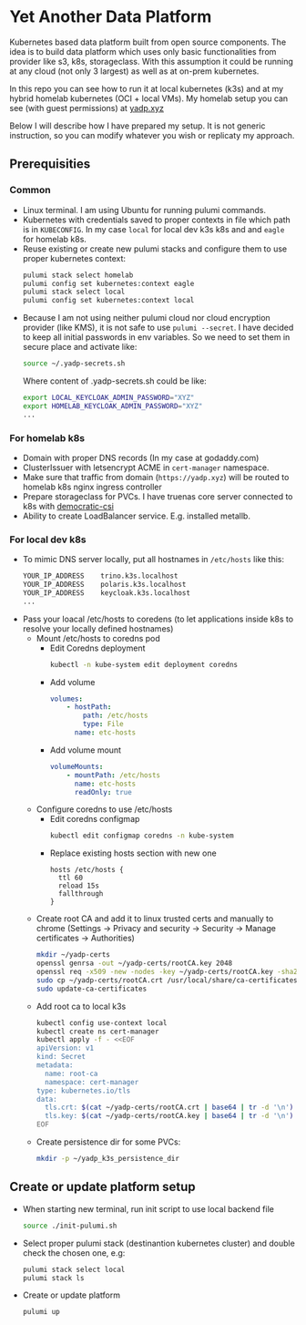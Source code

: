 # Yet Another Data Platform
Kubernetes based data platform built from open source components. The idea is to build data platform which uses only basic functionalities from provider like s3, k8s, storageclass. With this assumption it could be running at any cloud (not only 3 largest) as well as at on-prem kubernetes.

In this repo you can see how to run it at local kubernetes (k3s) and at my hybrid homelab kubernetes (OCI + local VMs). My homelab setup you can see (with guest permissions) at [yadp.xyz](https://yadp.xyz)

Below I will describe how I have prepared my setup. It is not generic instruction, so you can modify whatever you wish or replicaty my approach.

## Prerequisities

### Common
* Linux terminal. I am using Ubuntu for running pulumi commands.
* Kubernetes with credentials saved to proper contexts in file which path is in `KUBECONFIG`. In my case `local` for local dev k3s k8s and and `eagle` for homelab k8s.
* Reuse existing or create new pulumi stacks and configure them to use proper kubernetes context:
    ```bash
    pulumi stack select homelab
    pulumi config set kubernetes:context eagle
    pulumi stack select local
    pulumi config set kubernetes:context local
    ```
* Because I am not using neither pulumi cloud nor cloud encryption provider (like KMS), it is not safe to use `pulumi --secret`. I have decided to keep all initial passwords in env variables. So we need to set them in secure place and activate like:
    ```bash
    source ~/.yadp-secrets.sh
    ```
    Where content of .yadp-secrets.sh could be like:
    ```bash
    export LOCAL_KEYCLOAK_ADMIN_PASSWORD="XYZ"
    export HOMELAB_KEYCLOAK_ADMIN_PASSWORD="XYZ"
    ...
    ```

### For homelab k8s
* Domain with proper DNS records (In my case at godaddy.com)
* ClusterIssuer with letsencrypt ACME in `cert-manager` namespace.
* Make sure that traffic from domain (`https://yadp.xyz`) will be routed to homelab k8s nginx ingress controller
* Prepare storageclass for PVCs. I have truenas core server connected to k8s with [democratic-csi](https://github.com/democratic-csi/democratic-csi)
* Ability to create LoadBalancer service. E.g. installed metallb.

### For local dev k8s
* To mimic DNS server locally, put all hostnames in `/etc/hosts` like this:
    ```bash
    YOUR_IP_ADDRESS    trino.k3s.localhost
    YOUR_IP_ADDRESS    polaris.k3s.localhost
    YOUR_IP_ADDRESS    keycloak.k3s.localhost
    ...
    ```
* Pass your loacal /etc/hosts to coredens (to let applications inside k8s to resolve your locally defined hostnames)
    * Mount /etc/hosts to coredns pod
        * Edit Coredns deployment
            ```bash
            kubectl -n kube-system edit deployment coredns
            ```
        * Add volume
            ```yml
            volumes:
                - hostPath:
                    path: /etc/hosts
                    type: File
                  name: etc-hosts
            ```
        * Add volume mount
            ```yml
            volumeMounts:
                - mountPath: /etc/hosts
                  name: etc-hosts
                  readOnly: true
            ```
    * Configure coredns to use /etc/hosts
        * Edit coredns configmap
            ```bash
            kubectl edit configmap coredns -n kube-system
            ```
        * Replace existing hosts section with new one
            ```
            hosts /etc/hosts {
              ttl 60
              reload 15s
              fallthrough
            }
            ```
    * Create root CA and add it to linux trusted certs and manually to chrome (Settings -> Privacy and security -> Security -> Manage certificates -> Authorities)
        ```bash
        mkdir ~/yadp-certs
        openssl genrsa -out ~/yadp-certs/rootCA.key 2048
        openssl req -x509 -new -nodes -key ~/yadp-certs/rootCA.key -sha256 -days 1024 -out ~/yadp-certs/rootCA.crt
        sudo cp ~/yadp-certs/rootCA.crt /usr/local/share/ca-certificates/yadp-rootCA.crt
        sudo update-ca-certificates
        ```
    * Add root ca to local k3s
        ```bash
        kubectl config use-context local
        kubectl create ns cert-manager
        kubectl apply -f - <<EOF
        apiVersion: v1
        kind: Secret
        metadata:
          name: root-ca
          namespace: cert-manager
        type: kubernetes.io/tls
        data:
          tls.crt: $(cat ~/yadp-certs/rootCA.crt | base64 | tr -d '\n')
          tls.key: $(cat ~/yadp-certs/rootCA.key | base64 | tr -d '\n')
        EOF

        ```
    * Create persistence dir for some PVCs:
        ```bash
        mkdir -p ~/yadp_k3s_persistence_dir
        ```

## Create or update platform setup
* When starting new terminal, run init script to use local backend file
    ```bash
    source ./init-pulumi.sh
    ```
* Select proper pulumi stack (destinantion kubernetes cluster) and double check the chosen one, e.g:
    ```bash
    pulumi stack select local
    pulumi stack ls
    ```
* Create or update platform
    ```bash
    pulumi up
    ```
